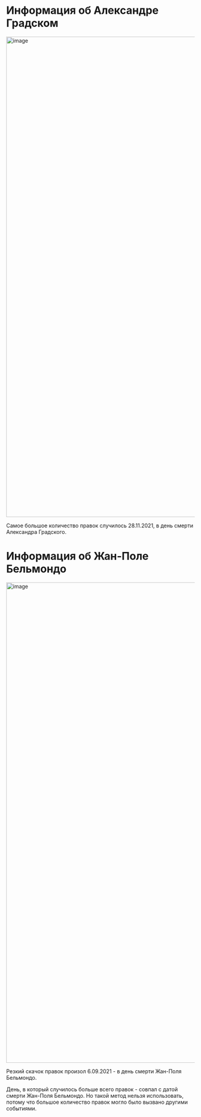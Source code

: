 # Информация об Александре Градском

<img width="1280" alt="image" src="https://user-images.githubusercontent.com/73825639/146766685-a640332c-51dd-4f75-923f-28d6ea21669b.png">

Самое большое количество правок случилось 28.11.2021, в день смерти Александра Градского.

# Информация об Жан-Поле Бельмондо

<img width="1280" alt="image" src="https://user-images.githubusercontent.com/73825639/146767037-2683392b-d6ea-4e82-8ef6-b4848530064b.png">

Резкий скачок правок произол 6.09.2021 - в день смерти Жан-Поля Бельмондо.

День, в который случилось больше всего правок - совпал с датой смерти Жан-Поля Бельмондо.
Но такой метод нельзя использовать, потому что большое количество правок могло было вызвано другими событиями.

